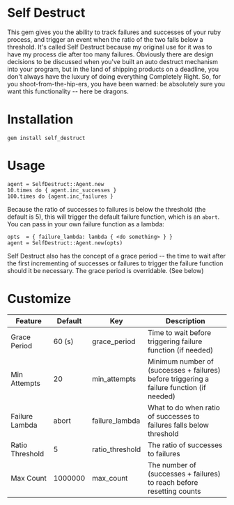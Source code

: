 Self Destruct
=============
This gem gives you the ability to track failures and successes of your ruby process, and trigger an event when the ratio of the two falls below a threshold.  It's called Self Destruct because my original use for it was to have my process die after too many failures.  Obviously there are design decisions to be discussed when you've built an auto destruct mechanism into your program, but in the land of shipping products on a deadline, you don't always have the luxury of doing everything Completely Right.  So, for you shoot-from-the-hip-ers, you have been warned: be absolutely sure you want this functionality -- here be dragons. 

# Installation

```
gem install self_destruct
```

# Usage

```
agent = SelfDestruct::Agent.new
10.times do { agent.inc_successes }
100.times do {agent.inc_failures }
```

Because the ratio of successes to failures is below the threshold (the default is 5), this will trigger the default failure function, which is an `abort`.  You can pass in your own failure function as a lambda: 

```
opts  = { failure_lambda: lambda { <do something> } }
agent = SelfDestruct::Agent.new(opts)
```

Self Destruct also has the concept of a grace period -- the time to wait after the first incrementing of successes or failures to trigger the failure function should it be necessary.  The grace period is overridable.  (See below)

# Customize 

| Feature         | Default | Key             | Description                                                                               |
|-----------------|---------|-----------------|-------------------------------------------------------------------------------------------|
| Grace Period    | 60 (s)  | grace_period    | Time to wait before triggering failure function (if needed)                               |
| Min Attempts    | 20      | min_attempts    | Minimum number of (successes + failures) before triggering a failure function (if needed) |
| Failure Lambda  | abort   | failure_lambda  | What to do when ratio of successes to failures falls below threshold                      |
| Ratio Threshold | 5       | ratio_threshold | The ratio of successes to failures                                                        |
| Max Count       | 1000000 | max_count       | The number of (successes + failures) to reach before resetting counts                     |
